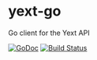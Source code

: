 # yext-go

Go client for the Yext API

[![GoDoc](https://godoc.org/github.com/yext/yext-go?status.svg)](https://godoc.org/github.com/yext/yext-go)
[![Build Status](https://travis-ci.org/yext/yext-go.svg?branch=v2)](https://travis-ci.org/yext/yext-go)
